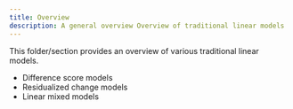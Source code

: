 ```yaml
---
title: Overview
description: A general overview Overview of traditional linear models
---
```


This folder/section provides an overview of various traditional linear models.

- Difference score models
- Residualized change models
- Linear mixed models

<method-card-list />
